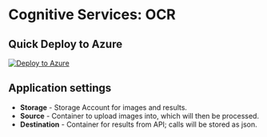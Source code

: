 # Cognitive Services: OCR
## Quick Deploy to Azure

[![Deploy to Azure](http://azuredeploy.net/deploybutton.svg)](https://azuredeploy.net/)

## Application settings

- **Storage** - Storage Account for images and results.
- **Source** - Container to upload images into, which will then be processed.
- **Destination** - Container for results from API; calls will be stored as json.